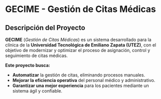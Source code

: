 # **GECIME - Gestión de Citas Médicas**  

## **Descripción del Proyecto**  
**GECIME** (*Gestión de Citas Médicas*) es un sistema desarrollado para la clínica de la **Universidad Tecnológica de Emiliano Zapata (UTEZ)**, con el objetivo de modernizar y optimizar el proceso de asignación, control y seguimiento de citas médicas.  

**Este proyecto busca:**  
- **Automatizar** la gestión de citas, eliminando procesos manuales.  
- **Mejorar la eficiencia operativa** del personal médico y administrativo.  
- **Garantizar una mejor experiencia** para los pacientes mediante un sistema ágil y confiable.  
